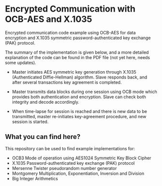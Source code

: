 # Encrypted Communication with OCB-AES and X.1035

Encrypted communication code example using OCB-AES for data encryption and X.1035 symmetric password-authenticated key exchange (PAK) protocol.

The summary of the implementation is given below, and a more detailed explanation of the code can be found in the PDF file (not yet here, needs some updates).

* Master initiates AES symmetric key generation through X.1035 (Authenticated Diffie-Hellman) algorithm. Slave responds back, and after several transactions key agreement is completed.

* Master transmits data blocks during one session using OCB mode which provides both authentication and encryption. Slave can check both integrity and decode accordingly.

* When time-lapse for session is reached and there is new data to be transmitted, master re-initiates key-agreement procedure, and new session is started.

## What you can find here?

This repository can be used to find example implementations for:

* OCB3 Mode of operation using AES1024 Symmetric Key Block Cipher
* X.1035 Password-authenticated key exchange (PAK) protocol
* Mersenne Twister pseudorandom number generator
* Montgomery Multiplication, Exponentiation, Inversion and Division
* Big Integer Arithmetics
